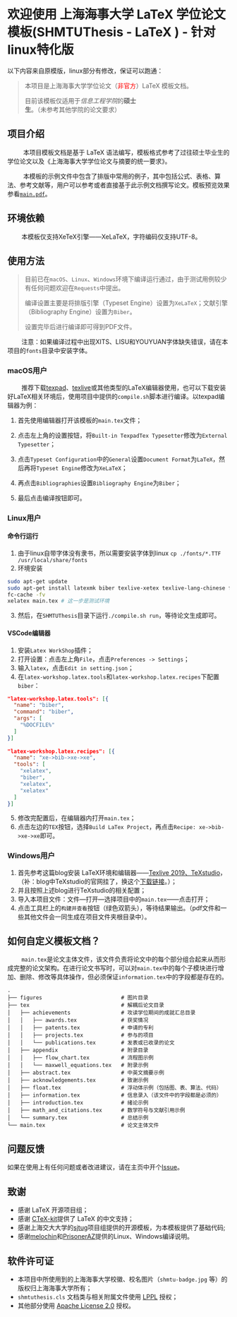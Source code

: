 # 欢迎使用  上海海事大学 LaTeX 学位论文模板(SHMTUThesis - LaTeX ) - 针对linux特化版


以下内容来自原模版，linux部分有修改，保证可以跑通：

> 本项目是上海海事大学学位论文（<font color="red">非官方</font>）LaTeX 模板文档。
>
> 目前该模板仅适用于*信息工程学院*的**硕士生**。（未参考其他学院的论文要求）

## 项目介绍

&emsp; &emsp; 本项目模板文档是基于 LaTeX 语法编写，模板格式参考了过往硕士毕业生的学位论文以及《上海海事大学学位论文与摘要的统一要求》。

&emsp; &emsp; 本模板的示例文件中包含了排版中常用的例子，其中包括公式、表格、算法、参考文献等，用户可以参考或者直接基于此示例文档撰写论文。模板预览效果参看[`main.pdf`](https://github.com/hellckt/SHMTUThesis/blob/master/main.pdf)。

## 环境依赖

&emsp;&emsp; 本模板仅支持XeTeX引擎——XeLaTeX，字符编码仅支持UTF-8。

## 使用方法

> 目前已在`macOS`、`Linux`、`Windows`环境下编译运行通过，由于测试用例较少有任何问题欢迎在`Requests`中提出。
>
> 编译设置主要是将排版引擎（Typeset Engine）设置为`XeLaTeX`；文献引擎（Bibliography Engine）设置为`Biber`。
>
> 设置完毕后进行编译即可得到PDF文件。

&emsp;&emsp; 注意：如果编译过程中出现XITS、LISU和YOUYUAN字体缺失错误，请在本项目的`fonts`目录中安装字体。

### macOS用户

&emsp;&emsp; 推荐下载[texpad](https://www.texpad.com/)、[texlive](https://www.tug.org/texlive/)或其他类型的LaTeX编辑器使用，也可以下载安装好LaTeX相关环境后，使用项目中提供的`compile.sh`脚本进行编译。以texpad编辑器为例：

1. 首先使用编辑器打开该模板的`main.tex`文件；

2. 点击左上角的设置按钮，将`Built-in TexpadTex Typesetter`修改为`External Typesetter`；

3. 点击`Typeset Configuration`中的`General`设置`Document Format`为`LaTeX`，然后再将`Typeset Engine`修改为`XeLaTeX`；

4. 再点击`Bibliographies`设置`Bibliography Engine`为`Biber`；

5. 最后点击编译按钮即可。

### Linux用户

#### 命令行运行

1. 由于linux自带字体没有隶书，所以需要安装字体到linux ``cp ./fonts/*.TTF /usr/local/share/fonts ``
2. 环境安装
``` bash
sudo apt-get update
sudo apt-get install latexmk biber texlive-xetex texlive-lang-chinese fonts-xits texlive-fonts-extra texlive-science -y
fc-cache -fv
xelatex main.tex # 这一步是测试环境
```
3. 然后，在``SHMTUThesis``目录下运行``./compile.sh run``，等待论文生成即可。


#### VSCode编辑器

1. 安装``Latex WorkShop``插件；
2. 打开设置：点击左上角``File``，点击``Preferences -> Settings``；
3. 输入``latex``，点击``Edit in setting.json``；
4. 在``latex-workshop.latex.tools``和``latex-workshop.latex.recipes``下配置``biber``：
  ``` json
  "latex-workshop.latex.tools": [{
    "name": "biber",
    "command": "biber",
    "args": [
      "%DOCFILE%"
    ]
  }]
   
  "latex-workshop.latex.recipes": [{
    "name": "xe->bib->xe->xe",
    "tools": [
      "xelatex",
      "biber",
      "xelatex",
      "xelatex"
    ]
  }]
  ```
5. 修改完配置后，在编辑器内打开``main.tex``；
6. 点击左边的``TEX``按钮，选择``Build LaTex Project``，再点击``Recipe: xe->bib->xe->xe``即可。





### Windows用户

1. 首先参考这篇blog安装  LaTeX环境和编辑器——[Texlive 2019、TeXstudio](https://blog.csdn.net/Mikchy/article/details/94448707)，（补：blog中TeXstudio的官网挂了，换这个[下载链接](https://sourceforge.net/projects/texstudio/)。）；
2. 并且按照上述blog进行TeXstudio的相关配置；
3. 导入本项目文件：文件—打开—选择项目中的`main.tex`——点击打开；
4. 点击工具栏上的`构建并查看`按钮（绿色双箭头），等待结果输出。（pdf文件和一些其他文件会一同生成在项目文件夹根目录中）。

## 如何自定义模板文档？

&emsp;&emsp; `main.tex`是论文主体文件，该文件负责将论文中的每个部分组合起来从而形成完整的论文架构。在进行论文书写时，可以对`main.tex`中的每个子模块进行增加、删除、修改等具体操作，但必须保证`information.tex`中的字段都是存在的。

    .
	├── figures                         # 图片目录
	├── tex                             # 解耦后论文目录
	│   ├── achievements	            # 攻读学位期间的成就汇总目录
	│   │   ├── awards.tex              # 获奖情况
	│   │   ├── patents.tex             # 申请的专利
	│   │   ├── projects.tex            # 参与的项目
	│   │   └── publications.tex	    # 发表或已收录的论文
	│   ├── appendix                    # 附录目录
	│   │   ├── flow_chart.tex          # 流程图示例
	│   │   └── maxwell_equations.tex   # 附录示例
	│   ├── abstract.tex                # 中英文摘要示例
	│   ├── acknowledgements.tex        # 致谢示例
	│   ├── float.tex                   # 浮动体示例（包括图、表、算法、代码）
	│   ├── information.tex             # 信息录入（该文件中的字段都是必须的）
	│   ├── introduction.tex            # 绪论示例
	│   ├── math_and_citations.tex      # 数学符号与文献引用示例
	│   └── summary.tex                 # 总结示例
	└── main.tex                        # 论文主体文件
	
## 问题反馈

如果在使用上有任何问题或者改进建议，请在主页中开个[Issue](https://github.com/hellckt/SHMTUThesis/issues)。

## 致谢

- 感谢 LaTeX 开源项目组；
- 感谢 [CTeX-kit](https://github.com/CTeX-org/ctex-kit)提供了 LaTeX 的中文支持；
- 感谢上海交大大学的[sjtug](https://github.com/sjtug)项目组提供的开源模板，为本模板提供了基础代码;
- 感谢[melochin](https://github.com/melochin)和[PrisonerAZ](https://github.com/PrisonerAZ)提供的Linux、Windows编译说明。

## 软件许可证

- 本项目中所使用到的上海海事大学校徽、校名图片（`shmtu-badge.jpg` 等）的版权归上海海事大学所有；
- `shmtuthesis.cls` 文档类与相关附属文件使用 [LPPL](https://www.latex-project.org/lppl.txt) 授权；
- 其他部分使用 [Apache License 2.0](https://github.com/hellckt/SHMTUThesis/blob/master/LICENSE) 授权。

